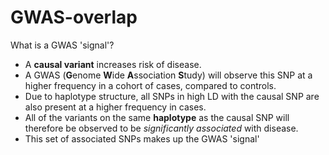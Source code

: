 # GWAS-overlap

What is a GWAS 'signal'?

- A **causal variant** increases risk of disease.
- A GWAS (**G**enome **W**ide **A**ssociation **S**tudy) will observe this SNP at a higher frequency in a cohort of cases, compared to controls. 
- Due to haplotype structure, all SNPs in high LD with the causal SNP are also present at a higher frequency in cases.
- All of the variants on the same **haplotype** as the causal SNP will therefore be observed to be *significantly associated* with disease.
- This set of associated SNPs makes up the GWAS 'signal' 